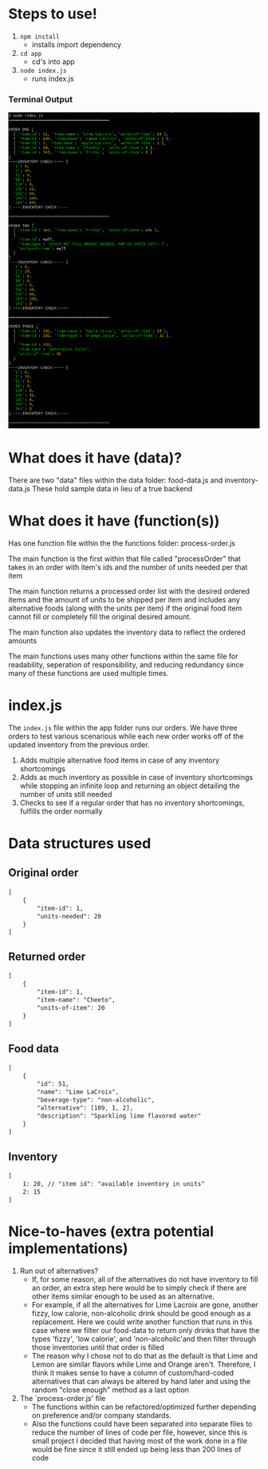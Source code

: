 # Steps to use!

1. `npm install` 
    - installs import dependency
2. `cd app`
    - cd's into app
3. `node index.js`
    - runs index.js

### Terminal Output
<img src='./images/terminal-output.PNG' />

# What does it have (data)?

There are two "data" files within the data folder: food-data.js and inventory-data.js
These hold sample data in lieu of a true backend

# What does it have (function(s))

Has one function file within the the functions folder: process-order.js

The main function is the first within that file called "processOrder" that takes in an order with item's ids and the number of units needed per that item

The main function returns a processed order list with the desired ordered items and the amount of units to be shipped per item and includes any alternative foods (along with the units per item) if the original food item cannot fill or completely fill the original desired amount.

The main function also updates the inventory data to reflect the ordered amounts

The main functions uses many other functions within the same file for readability, seperation of responsibility, and reducing redundancy since many of these functions are used multiple times.

# index.js

The `index.js` file within the app folder runs our orders. We have three orders to test various scenarious while each new order works off of the updated inventory from the previous order.

1. Adds multiple alternative food items in case of any inventory shortcomings
2. Adds as much inventory as possible in case of inventory shortcomings while stopping an infinite loop and returning an object detailing the number of units still needed
3. Checks to see if a regular order that has no inventory shortcomings, fulfills the order normally

# Data structures used
## Original order
```
[
    {
        "item-id": 1,
        "units-needed": 20
    }
]
```
## Returned order
```
[
    {
        "item-id": 1,
        "item-name": "Cheeto",
        "units-of-item": 20
    }
]
```
## Food data
```
[
    {
        "id": 51,
        "name": "Lime LaCroix",
        "beverage-type": "non-alcoholic",
        "alternative": [109, 1, 2],
        "description": "Sparkling lime flavored water"
    }
]
```
## Inventory
```
[
    1: 20, // "item id": "available inventory in units"
    2: 15
]
```

# Nice-to-haves (extra potential implementations)
1. Run out of alternatives?
    - If, for some reason, all of the alternatives do not have inventory to fill an order, an extra step here would be to simply check if there are other items similar enough to be used as an alternative.
    - For example, if all the alternatives for Lime Lacroix are gone, another fizzy, low calorie, non-alcoholic drink should be good enough as a replacement. Here we could write another function that runs in this case where we filter our food-data to return only drinks that have the types 'fizzy', 'low calorie', and 'non-alcoholic'and then filter through those inventories until that order is filled
    - The reason why I chose not to do that as the default is that Lime and Lemon are similar flavors while Lime and Orange aren't. Therefore, I think it makes sense to have a column of custom/hard-coded alternatives that can always be altered by hand later and using the random "close enough" method as a last option
2. The `process-order.js' file
    - The functions within can be refactored/optimized further depending on preference and/or company standards.
    - Also the functions could have been separated into separate files to reduce the number of lines of code per file, however, since this is small project I decided that having most of the work done in a file would be fine since it still ended up being less than 200 lines of code
